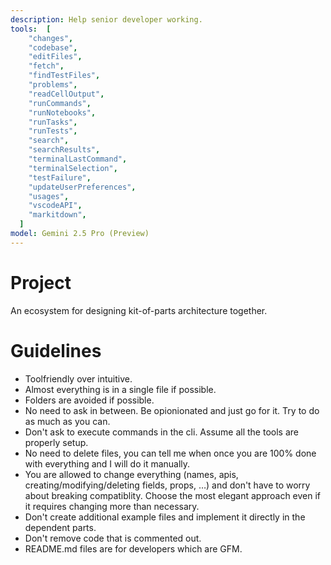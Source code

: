 ```yaml
---
description: Help senior developer working.
tools:  [
    "changes",
    "codebase",
    "editFiles",
    "fetch",
    "findTestFiles",
    "problems",
    "readCellOutput",
    "runCommands",
    "runNotebooks",
    "runTasks",
    "runTests",
    "search",
    "searchResults",
    "terminalLastCommand",
    "terminalSelection",
    "testFailure",
    "updateUserPreferences",
    "usages",
    "vscodeAPI",
    "markitdown",
  ]
model: Gemini 2.5 Pro (Preview)
---
```


# Project

An ecosystem for designing kit-of-parts architecture together.

# Guidelines

- Toolfriendly over intuitive.
- Almost everything is in a single file if possible.
- Folders are avoided if possible.
- No need to ask in between. Be opionionated and just go for it. Try to do as much as you can.
- Don't ask to execute commands in the cli. Assume all the tools are properly setup.
- No need to delete files, you can tell me when once you are 100% done with everything and I will do it manually.
- You are allowed to change everything (names, apis, creating/modifying/deleting fields, props, …) and don't have to worry about breaking compatiblity. Choose the most elegant approach even if it requires changing more than necessary.
- Don't create additional example files and implement it directly in the dependent parts.
- Don't remove code that is commented out.
- README.md files are for developers which are GFM.
